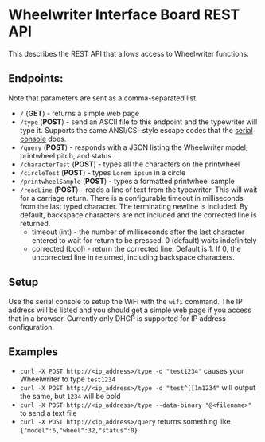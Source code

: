 # Wheelwriter Interface Board REST API

This describes the REST API that allows access to Wheelwriter functions.

## Endpoints:
Note that parameters are sent as a comma-separated list.
* `/` (**GET**) - returns a simple web page
* `/type` (**POST**) - send an ASCII file to this endpoint and the typewriter will 
type it. Supports the same ANSI/CSI-style escape codes that the [serial console](wwib_serial_protocol.md) 
does.
* `/query` (**POST**) - responds with a JSON listing the Wheelwriter model, 
printwheel pitch, and status
* `/characterTest` (**POST**) - types all the characters on the printwheel
* `/circleTest` (**POST**) - types `Lorem ipsum` in a circle
* `/printwheelSample` (**POST**) - types a formatted printwheel sample
* `/readLine` (**POST**) - reads a line of text from the typewriter. This will 
wait for a carriage return. There is a configurable timeout in milliseconds 
from the last typed character. The terminating newline is included. By default, 
backspace characters are not included and the corrected line is returned.
	* timeout (int) - the number of milliseconds after the last character 
	entered to wait for return to be pressed. 0 (default) waits indefinitely
	* corrected (bool) - return the corrected line. Default is 1. If 0, the 
	uncorrected line in returned, including backspace characters.

## Setup
Use the serial console to setup the WiFi with the `wifi` command. The IP address 
will be listed and you should get a simple web page if you access that in a 
browser. Currently only DHCP is supported for IP address configuration.

## Examples
* `curl -X POST http://<ip_address>/type -d "test1234"` causes your Wheelwriter to type `test1234`
* `curl -X POST http://<ip_address>/type -d "test^[[1m1234"` will output the same, but `1234` will be bold
* `curl -X POST http://<ip_address>/type --data-binary "@<filename>"` to send a text file
* `curl -X POST http://<ip_address>/query` returns something like `{"model":6,"wheel":32,"status":0}`
